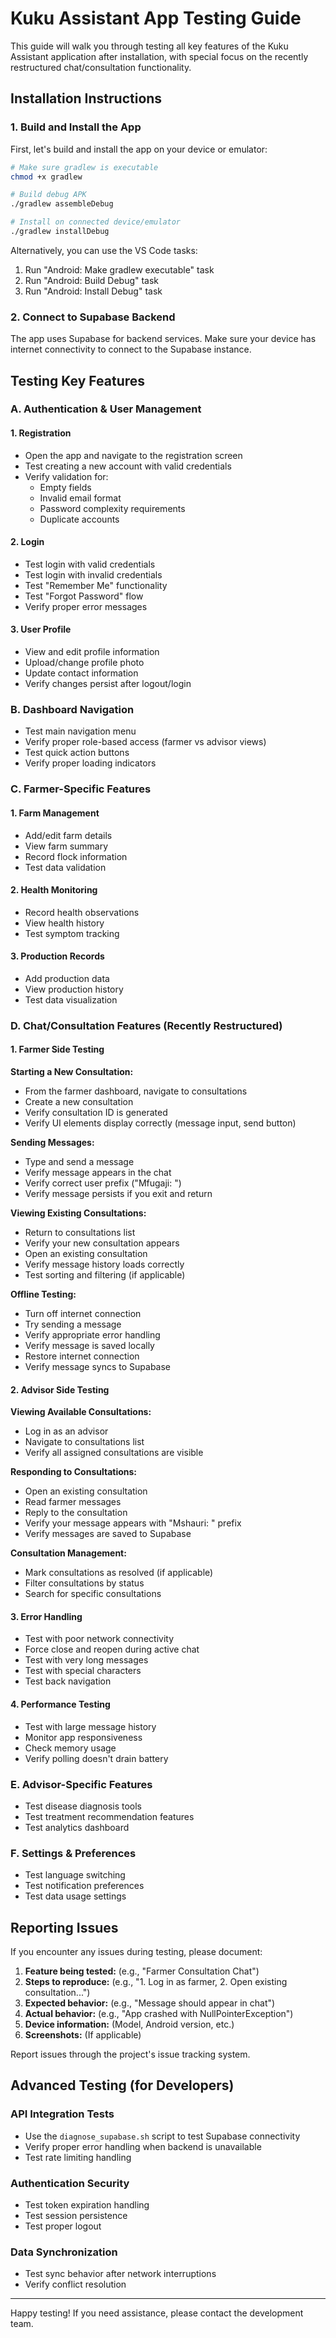 # Kuku Assistant App Testing Guide

This guide will walk you through testing all key features of the Kuku Assistant application after installation, with special focus on the recently restructured chat/consultation functionality.

## Installation Instructions

### 1. Build and Install the App

First, let's build and install the app on your device or emulator:

```bash
# Make sure gradlew is executable
chmod +x gradlew

# Build debug APK
./gradlew assembleDebug

# Install on connected device/emulator
./gradlew installDebug
```

Alternatively, you can use the VS Code tasks:
1. Run "Android: Make gradlew executable" task
2. Run "Android: Build Debug" task
3. Run "Android: Install Debug" task

### 2. Connect to Supabase Backend

The app uses Supabase for backend services. Make sure your device has internet connectivity to connect to the Supabase instance.

## Testing Key Features

### A. Authentication & User Management

#### 1. Registration
- Open the app and navigate to the registration screen
- Test creating a new account with valid credentials
- Verify validation for:
  - Empty fields
  - Invalid email format
  - Password complexity requirements
  - Duplicate accounts

#### 2. Login
- Test login with valid credentials
- Test login with invalid credentials
- Test "Remember Me" functionality
- Test "Forgot Password" flow
- Verify proper error messages

#### 3. User Profile
- View and edit profile information
- Upload/change profile photo
- Update contact information
- Verify changes persist after logout/login

### B. Dashboard Navigation

- Test main navigation menu
- Verify proper role-based access (farmer vs advisor views)
- Test quick action buttons
- Verify proper loading indicators

### C. Farmer-Specific Features

#### 1. Farm Management
- Add/edit farm details
- View farm summary
- Record flock information
- Test data validation

#### 2. Health Monitoring
- Record health observations
- View health history
- Test symptom tracking

#### 3. Production Records
- Add production data
- View production history
- Test data visualization

### D. Chat/Consultation Features (Recently Restructured)

#### 1. Farmer Side Testing

**Starting a New Consultation:**
- From the farmer dashboard, navigate to consultations
- Create a new consultation
- Verify consultation ID is generated
- Verify UI elements display correctly (message input, send button)

**Sending Messages:**
- Type and send a message
- Verify message appears in the chat
- Verify correct user prefix ("Mfugaji: ")
- Verify message persists if you exit and return

**Viewing Existing Consultations:**
- Return to consultations list
- Verify your new consultation appears
- Open an existing consultation
- Verify message history loads correctly
- Test sorting and filtering (if applicable)

**Offline Testing:**
- Turn off internet connection
- Try sending a message
- Verify appropriate error handling
- Verify message is saved locally
- Restore internet connection
- Verify message syncs to Supabase

#### 2. Advisor Side Testing

**Viewing Available Consultations:**
- Log in as an advisor
- Navigate to consultations list
- Verify all assigned consultations are visible

**Responding to Consultations:**
- Open an existing consultation
- Read farmer messages
- Reply to the consultation
- Verify your message appears with "Mshauri: " prefix
- Verify messages are saved to Supabase

**Consultation Management:**
- Mark consultations as resolved (if applicable)
- Filter consultations by status
- Search for specific consultations

#### 3. Error Handling

- Test with poor network connectivity
- Force close and reopen during active chat
- Test with very long messages
- Test with special characters
- Test back navigation

#### 4. Performance Testing

- Test with large message history
- Monitor app responsiveness
- Check memory usage
- Verify polling doesn't drain battery

### E. Advisor-Specific Features

- Test disease diagnosis tools
- Test treatment recommendation features
- Test analytics dashboard

### F. Settings & Preferences

- Test language switching
- Test notification preferences
- Test data usage settings

## Reporting Issues

If you encounter any issues during testing, please document:

1. **Feature being tested:** (e.g., "Farmer Consultation Chat")
2. **Steps to reproduce:** (e.g., "1. Log in as farmer, 2. Open existing consultation...")
3. **Expected behavior:** (e.g., "Message should appear in chat")
4. **Actual behavior:** (e.g., "App crashed with NullPointerException")
5. **Device information:** (Model, Android version, etc.)
6. **Screenshots:** (If applicable)

Report issues through the project's issue tracking system.

## Advanced Testing (for Developers)

### API Integration Tests

- Use the `diagnose_supabase.sh` script to test Supabase connectivity
- Verify proper error handling when backend is unavailable
- Test rate limiting handling

### Authentication Security

- Test token expiration handling
- Test session persistence
- Test proper logout

### Data Synchronization

- Test sync behavior after network interruptions
- Verify conflict resolution

---

Happy testing! If you need assistance, please contact the development team.
